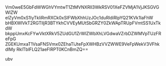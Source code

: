 Vm0weE5GbFdWWGhVYmtwT1ZtMVNXRll3WkRSV01XeFZVMjA1VjJKSGVGWlZW
elZyVm0xS1IyTkliRmRXCk0xSlFWbXhhUzJOc1duRldiRlpYQ21KVk1IaFhW
bHBXWlVkT2RGTlljR3BTYkhCVVEyMUtSbGRZY0ZkWApTRUpFVmtSS1UxTkdW
bkppUmxKcFYwVktXRkV5ZUdGU1ZrWlZWbXhLVGdwaVZrbDZWMVpTUzFReFpG
ZGEKUmxaT1VsaFNSVmx0ZEhaTlJteFpXWHBzVVZWWE9VeFpWekV3VFhkdlMy
RklTblFLQ21aeFlRPT0KCnBmZQ==

ubv